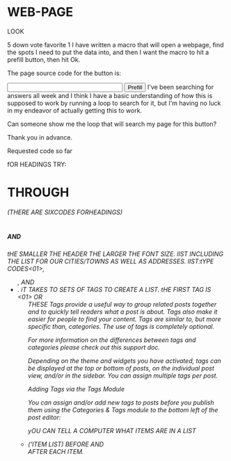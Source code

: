 # WEB-PAGE
LOOK

5
down vote
favorite
1
I have written a macro that will open a webpage, find the spots I need to put the data into, and then I want the macro to hit a prefill button, then hit Ok.

The page source code for the button is:

<input type="text" size="30" maxlength="40" name="name" id="name">
<input type="button" value="Prefill" onclick="prefill()">
I've been searching for answers all week and I think I have a basic understanding of how this is supposed to work by running a loop to search for it, but I'm having no luck in my endeavor of actually getting this to work.

Can someone show me the loop that will search my page for this button?

Thank you in advance.

Requested code so far

fOR HEADINGS TRY:
<H1> THROUGH <h6> (THERE ARE SIXCODES FORHEADINGS)
<H1> <H2> <H3> <H4> <H5> AND <H6>
tHE SMALLER THE HEADER THE LARGER THE FONT SIZE.
lIST INCLUDING THE LIST FOR OUR CITIES/TOWNS AS WELL AS ADDRESSES.
lIST:tYPE CODES<01>,<UL>, AND<LI>. iT TAKES TO SETS OF TAGS TO CREATE A LIST. tHE FIRST TAG IS <01> OR <UL> THESE 
Tags provide a useful way to group related posts together and to quickly tell readers what a post is about. Tags also make it easier for people to find your content. Tags are similar to, but more specific than, categories. The use of tags is completely optional.

For more information on the differences between tags and categories please check out this support doc.

Depending on the theme and widgets you have activated, tags can be displayed at the top or bottom of posts, on the individual post view, and/or in the sidebar. You can assign multiple tags per post.

Adding Tags via the Tags Module

You can assign and/or add new tags to posts before you publish them using the Categories & Tags module to the bottom left of the post editor:

yOU CAN TELL A COMPUTER WHAT ITEMS ARE IN A LIST<LI> ('ITEM LIST) BEFORE AND </LI> AFTER EACH ITEM.
